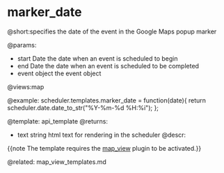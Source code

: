 marker_date
=============

@short:specifies the date of the event in the Google Maps popup marker
	

@params:
- start	Date	the date when an event is scheduled to begin   
- end	Date	the date when an event is scheduled to be completed
- event	object	the event object

@views:map

@example:
scheduler.templates.marker_date = function(date){
	return scheduler.date.date_to_str("%Y-%m-%d %H:%i"); 
};


@template:	api_template
@returns:
- text    string     html text for rendering in the scheduler
@descr:

{{note The template requires the [map_view](extensions_list.html#mapview) plugin to be activated.}}

@related:
	map_view_templates.md


